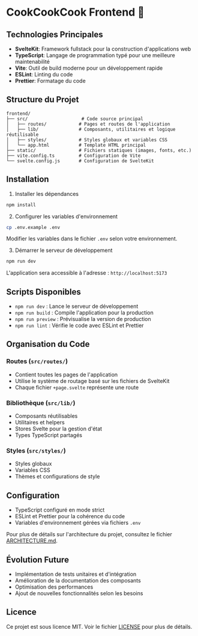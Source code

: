 # CookCookCook Frontend 🎨

## Technologies Principales

- **SvelteKit**: Framework fullstack pour la construction d'applications web
- **TypeScript**: Langage de programmation typé pour une meilleure maintenabilité
- **Vite**: Outil de build moderne pour un développement rapide
- **ESLint**: Linting du code
- **Prettier**: Formatage du code

## Structure du Projet

```
frontend/
├── src/                    # Code source principal
│   ├── routes/            # Pages et routes de l'application
│   ├── lib/               # Composants, utilitaires et logique réutilisable
│   ├── styles/            # Styles globaux et variables CSS
│   └── app.html           # Template HTML principal
├── static/                # Fichiers statiques (images, fonts, etc.)
├── vite.config.ts         # Configuration de Vite
└── svelte.config.js       # Configuration de SvelteKit
```

## Installation

1. Installer les dépendances

```bash
npm install
```

2. Configurer les variables d'environnement

```bash
cp .env.example .env
```

Modifier les variables dans le fichier `.env` selon votre environnement.

3. Démarrer le serveur de développement

```bash
npm run dev
```

L'application sera accessible à l'adresse : `http://localhost:5173`

## Scripts Disponibles

- `npm run dev` : Lance le serveur de développement
- `npm run build` : Compile l'application pour la production
- `npm run preview` : Prévisualise la version de production
- `npm run lint` : Vérifie le code avec ESLint et Prettier

## Organisation du Code

### Routes (`src/routes/`)

- Contient toutes les pages de l'application
- Utilise le système de routage basé sur les fichiers de SvelteKit
- Chaque fichier `+page.svelte` représente une route

### Bibliothèque (`src/lib/`)

- Composants réutilisables
- Utilitaires et helpers
- Stores Svelte pour la gestion d'état
- Types TypeScript partagés

### Styles (`src/styles/`)

- Styles globaux
- Variables CSS
- Thèmes et configurations de style

## Configuration

- TypeScript configuré en mode strict
- ESLint et Prettier pour la cohérence du code
- Variables d'environnement gérées via fichiers `.env`

Pour plus de détails sur l'architecture du projet, consultez le fichier [ARCHITECTURE.md](./ARCHITECTURE.md).

## Évolution Future

- Implémentation de tests unitaires et d'intégration
- Amélioration de la documentation des composants
- Optimisation des performances
- Ajout de nouvelles fonctionnalités selon les besoins

## Licence

Ce projet est sous licence MIT. Voir le fichier [LICENSE](../LICENSE) pour plus de détails.
